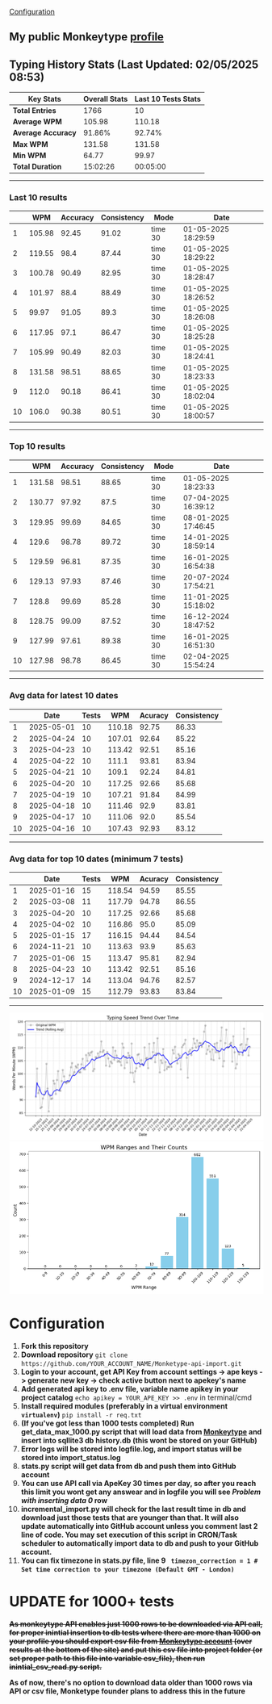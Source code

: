 
[Configuration](#configuration)
## My public Monkeytype [profile](https://monkeytype.com/profile/zp14)


        
## Typing History Stats (Last Updated: 02/05/2025 08:53)

| **Key Stats**               | **Overall Stats**       | **Last 10 Tests Stats**  |
|--------------------------|-------------------------|--------------------------|
| **Total Entries**        | 1766           | 10                       |
| **Average WPM**          | 105.98           | 110.18    |
| **Average Accuracy**     | 91.86%          | 92.74%   |
| **Max WPM**              | 131.58               | 131.58        |
| **Min WPM**              | 64.77               | 99.97                        |
| **Total Duration**       | 15:02:26        | 00:05:00                        |


---

### Last 10 results

| | WPM | Accuracy | Consistency | Mode | Date |
| --- | --- | -------- | ----------- | ---- | --------- |
| 1 | 105.98 | 92.45 | 91.02 | time 30 | 01-05-2025 18:29:59 |
| 2 | 119.55 | 98.4 | 87.44 | time 30 | 01-05-2025 18:29:22 |
| 3 | 100.78 | 90.49 | 82.95 | time 30 | 01-05-2025 18:28:47 |
| 4 | 101.97 | 88.4 | 88.49 | time 30 | 01-05-2025 18:26:52 |
| 5 | 99.97 | 91.05 | 89.3 | time 30 | 01-05-2025 18:26:08 |
| 6 | 117.95 | 97.1 | 86.47 | time 30 | 01-05-2025 18:25:28 |
| 7 | 105.99 | 90.49 | 82.03 | time 30 | 01-05-2025 18:24:41 |
| 8 | 131.58 | 98.51 | 88.65 | time 30 | 01-05-2025 18:23:33 |
| 9 | 112.0 | 90.18 | 86.41 | time 30 | 01-05-2025 18:02:04 |
| 10 | 106.0 | 90.38 | 80.51 | time 30 | 01-05-2025 18:00:57 |


 --- 

### Top 10 results

| | WPM | Accuracy | Consistency | Mode | Date |
| --- | --- | -------- | ----------- | ---- | --------- |
| 1 | 131.58 | 98.51 | 88.65 | time 30 | 01-05-2025 18:23:33 |
| 2 | 130.77 | 97.92 | 87.5 | time 30 | 07-04-2025 16:39:12 |
| 3 | 129.95 | 99.69 | 84.65 | time 30 | 08-01-2025 17:46:45 |
| 4 | 129.6 | 98.78 | 89.72 | time 30 | 14-01-2025 18:59:14 |
| 5 | 129.59 | 96.81 | 87.35 | time 30 | 16-01-2025 16:54:38 |
| 6 | 129.13 | 97.93 | 87.46 | time 30 | 20-07-2024 17:54:21 |
| 7 | 128.8 | 99.69 | 85.28 | time 30 | 11-01-2025 15:18:02 |
| 8 | 128.75 | 99.09 | 87.52 | time 30 | 16-12-2024 18:47:52 |
| 9 | 127.99 | 97.61 | 89.38 | time 30 | 16-01-2025 16:51:30 |
| 10 | 127.98 | 98.78 | 86.45 | time 30 | 02-04-2025 15:54:24 |


 --- 

### Avg data for latest 10 dates

| | Date | Tests | WPM | Acuracy | Consistency |
| --- | --- | -------- | ----------- | ---- | --------- |
| 1 | 2025-05-01 | 10 | 110.18 | 92.75 | 86.33 |
| 2 | 2025-04-24 | 10 | 107.01 | 92.64 | 85.22 |
| 3 | 2025-04-23 | 10 | 113.42 | 92.51 | 85.16 |
| 4 | 2025-04-22 | 10 | 111.1 | 93.81 | 83.94 |
| 5 | 2025-04-21 | 10 | 109.1 | 92.24 | 84.81 |
| 6 | 2025-04-20 | 10 | 117.25 | 92.66 | 85.68 |
| 7 | 2025-04-19 | 10 | 107.21 | 91.84 | 84.99 |
| 8 | 2025-04-18 | 10 | 111.46 | 92.9 | 83.81 |
| 9 | 2025-04-17 | 10 | 111.06 | 92.0 | 85.54 |
| 10 | 2025-04-16 | 10 | 107.43 | 92.93 | 83.12 |


 --- 

### Avg data for top 10 dates (minimum 7 tests)

| | Date | Tests | WPM | Acuracy | Consistency |
| --- | --- | -------- | ----------- | ---- | --------- |
| 1 | 2025-01-16 | 15 | 118.54 | 94.59 | 85.55 |
| 2 | 2025-03-08 | 11 | 117.79 | 94.78 | 86.55 |
| 3 | 2025-04-20 | 10 | 117.25 | 92.66 | 85.68 |
| 4 | 2025-04-02 | 10 | 116.86 | 95.0 | 85.09 |
| 5 | 2025-01-15 | 17 | 116.15 | 94.44 | 84.54 |
| 6 | 2024-11-21 | 10 | 113.63 | 93.9 | 85.63 |
| 7 | 2025-01-06 | 15 | 113.47 | 95.81 | 82.94 |
| 8 | 2025-04-23 | 10 | 113.42 | 92.51 | 85.16 |
| 9 | 2024-12-17 | 14 | 113.04 | 94.76 | 82.57 |
| 10 | 2025-01-09 | 15 | 112.79 | 93.83 | 83.84 |


 --- 


        
![speed trend](typing_speed_trend.png)
![counted chart](count_tests.png)
# Configuration
1. **Fork this repository** 
2. **Download repository** `git clone https://github.com/YOUR_ACCOUNT_NAME/Monketype-api-import.git`
3. **Login to your account, get API Key from account settings -> ape keys -> generate new key -> check active button next to apekey's name**
4. **Add generated api key to .env file, variable name apikey in your project catalog**  `echo apikey = YOUR_APE_KEY >> .env` in terminal/cmd
5. **Install required modules (preferably in a virtual environment `virtualenv`)** `pip install -r req.txt`
6. **(If you've got less than 1000 tests completed) Run get_data_max_1000.py script that will load data from [Monkeytype](https://monkeytype.com/) and insert into sqllite3 db history.db (this wont be stored on your GitHub)**
7. **Error logs will be stored into logfile.log, and import status will be stored into import_status.log**
8. **stats.py script will get data from db and push them into GitHub account**
9. **You can use API call via ApeKey 30 times per day, so after you reach this limit you wont get any answear and in logfile you will see *Problem with inserting data 0* row**
10. **incremental_import.py will check for the last result time in db and download just those tests that are younger than that. It will also update automatically into GitHub account unless you comment last 2 line of code. You may set execution of this script in CRON/Task scheduler to automatically import data to db and push to your GitHub account.**
11. **You can fix timezone in stats.py file, line 9 ` timezon_correction = 1 # Set time correction to your timezone (Default GMT - London)`**
# UPDATE for 1000+ tests
    
~~**As monkeytype API enables just 1000 rows to be downloaded via API call, for proper inintial insertion to db tests where there are more than 1000 on your profile
you should export csv file from [Monkeytype account](https://monkeytype.com/account) (over results at the bottom of the site)
and put this csv file into project folder (or set proper path to this file into variable csv_file), then run inintial_csv_read.py script.**~~

**As of now, there's no option to download data older than 1000 rows via API or csv file, Monketype founder plans to address this in the future**
    
    